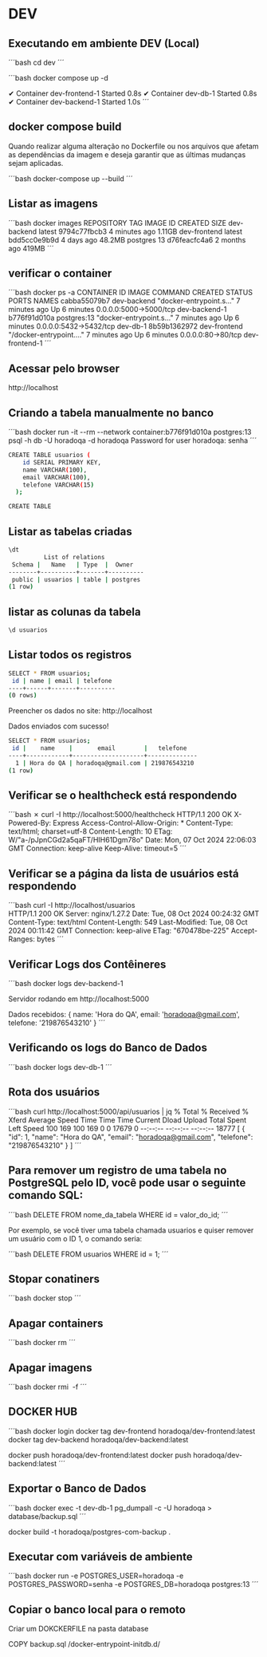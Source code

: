# DEV

## Executando em ambiente DEV (Local)

´´´bash
cd dev
´´´

´´´bash
docker compose up -d

 ✔ Container dev-frontend-1   Started   0.8s 
 ✔ Container dev-db-1         Started   0.8s 
 ✔ Container dev-backend-1    Started   1.0s
´´´

## docker compose build

Quando realizar alguma alteração no Dockerfile ou nos arquivos que afetam as dependências da imagem e deseja garantir que as últimas mudanças sejam aplicadas.

´´´bash
docker-compose up --build
´´´

## Listar as imagens

´´´bash
docker images
REPOSITORY     TAG       IMAGE ID       CREATED         SIZE
dev-backend    latest    9794c77fbcb3   4 minutes ago   1.11GB
dev-frontend   latest    bdd5cc0e9b9d   4 days ago      48.2MB
postgres       13        d76feacfc4a6   2 months ago    419MB
´´´

## verificar o container

´´´bash
docker ps -a
CONTAINER ID   IMAGE          COMMAND                  CREATED         STATUS         PORTS                    NAMES
cabba55079b7   dev-backend    "docker-entrypoint.s…"   7 minutes ago   Up 6 minutes   0.0.0.0:5000->5000/tcp   dev-backend-1
b776f91d010a   postgres:13    "docker-entrypoint.s…"   7 minutes ago   Up 6 minutes   0.0.0.0:5432->5432/tcp   dev-db-1
8b59b1362972   dev-frontend   "/docker-entrypoint.…"   7 minutes ago   Up 6 minutes   0.0.0.0:80->80/tcp       dev-frontend-1
´´´

## Acessar pelo browser

http://localhost

## Criando a tabela manualmente no banco

´´´bash
docker run -it --rm --network container:b776f91d010a postgres:13 psql -h db -U horadoqa -d horadoqa
Password for user horadoqa: senha
´´´

```bash
CREATE TABLE usuarios (
    id SERIAL PRIMARY KEY,
    name VARCHAR(100),
    email VARCHAR(100),
    telefone VARCHAR(15)
  );

CREATE TABLE
```

## Listar as tabelas criadas

```bash
\dt
          List of relations
 Schema |   Name   | Type  |  Owner   
--------+----------+-------+----------
 public | usuarios | table | postgres
(1 row)
```

## listar as colunas da tabela

```bash
\d usuarios
```

## Listar todos os registros

```bash
SELECT * FROM usuarios;
 id | name | email | telefone 
----+------+-------+----------
(0 rows)
```

Preencher os dados no site: http://localhost

Dados enviados com sucesso!

```bash
SELECT * FROM usuarios;
 id |    name    |       email        |   telefone   
----+------------+--------------------+--------------
  1 | Hora do QA | horadoqa@gmail.com | 219876543210
(1 row)
```

## Verificar se o healthcheck está respondendo

´´´bash
✗ curl -I http://localhost:5000/healthcheck
HTTP/1.1 200 OK
X-Powered-By: Express
Access-Control-Allow-Origin: *
Content-Type: text/html; charset=utf-8
Content-Length: 10
ETag: W/"a-/pJpnCGd2a5qaFT/HIH61Dgm78o"
Date: Mon, 07 Oct 2024 22:06:03 GMT
Connection: keep-alive
Keep-Alive: timeout=5
´´´

## Verificar se a página da lista de usuários está respondendo

´´´bash
curl -I http://localhost/usuarios  
HTTP/1.1 200 OK
Server: nginx/1.27.2
Date: Tue, 08 Oct 2024 00:24:32 GMT
Content-Type: text/html
Content-Length: 549
Last-Modified: Tue, 08 Oct 2024 00:11:42 GMT
Connection: keep-alive
ETag: "670478be-225"
Accept-Ranges: bytes
´´´

## Verificar Logs dos Contêineres

´´´bash
docker logs dev-backend-1

Servidor rodando em http://localhost:5000

Dados recebidos: {
  name: 'Hora do QA',
  email: 'horadoqa@gmail.com',
  telefone: '219876543210'
}
´´´

## Verificando os logs do Banco de Dados

´´´bash
docker logs dev-db-1
´´´

## Rota dos usuários

´´´bash
curl http://localhost:5000/api/usuarios | jq
  % Total    % Received % Xferd  Average Speed   Time    Time     Time  Current
                                 Dload  Upload   Total   Spent    Left  Speed
100   169  100   169    0     0  17679      0 --:--:-- --:--:-- --:--:-- 18777
[
  {
    "id": 1,
    "name": "Hora do QA",
    "email": "horadoqa@gmail.com",
    "telefone": "219876543210"
  }
]
´´´

## Para remover um registro de uma tabela no PostgreSQL pelo ID, você pode usar o seguinte comando SQL:

´´´bash
DELETE FROM nome_da_tabela WHERE id = valor_do_id;
´´´

Por exemplo, se você tiver uma tabela chamada usuarios e quiser remover um usuário com o ID 1, o comando seria:

´´´bash
DELETE FROM usuarios WHERE id = 1;
´´´

## Stopar conatiners

´´´bash
docker stop <CONTAINER ID>
´´´

## Apagar containers

´´´bash
docker rm <CONTAINER ID>
´´´

## Apagar imagens

´´´bash
docker rmi <IMAGE ID> -f
´´´

## DOCKER HUB

´´´bash
docker login
docker tag dev-frontend horadoqa/dev-frontend:latest
docker tag dev-backend horadoqa/dev-backend:latest

docker push horadoqa/dev-frontend:latest
docker push horadoqa/dev-backend:latest
´´´

## Exportar o Banco de Dados

´´´bash
docker exec -t dev-db-1 pg_dumpall -c -U horadoqa > database/backup.sql
´´´

docker build -t horadoqa/postgres-com-backup .

## Executar com variáveis de ambiente

´´´bash
docker run -e POSTGRES_USER=horadoqa -e POSTGRES_PASSWORD=senha -e POSTGRES_DB=horadoqa postgres:13
´´´

## Copiar o banco local para o remoto

Criar um DOKCKERFILE na pasta database

COPY backup.sql /docker-entrypoint-initdb.d/